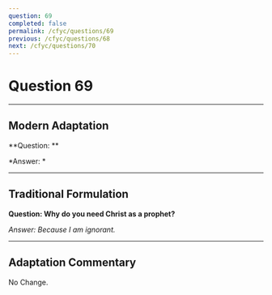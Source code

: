 ```yaml
---
question: 69
completed: false
permalink: /cfyc/questions/69
previous: /cfyc/questions/68
next: /cfyc/questions/70
---
```

# Question 69

---
## Modern Adaptation
**Question: **

*Answer: *

---
## Traditional Formulation
**Question: Why do you need Christ as a prophet?**

*Answer: Because I am ignorant.*

---
## Adaptation Commentary
No Change.